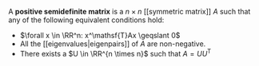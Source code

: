 A **positive semidefinite matrix** is a $n \times n$ [[symmetric matrix]] $A$ such that any of the following equivalent conditions hold:

* $\forall x \in \RR^n: x^\mathsf{T}Ax \geqslant 0$
* All the [[eigenvalues|eigenpairs]] of $A$ are non-negative.
* There exists a $U \in \RR^{n \times n}$ such that $A = UU^\mathsf{T}$